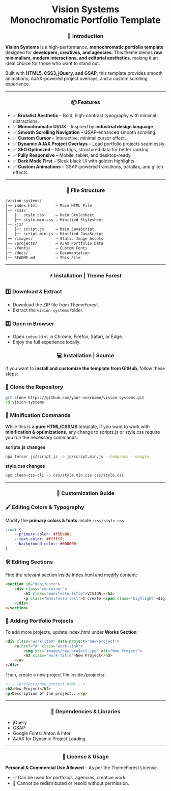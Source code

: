 <h1 align="center">Vision Systems <br/> Monochromatic Portfolio Template </h1>


<h3 align="center">🚀 Introduction</h3>

**Vision Systems** is a high-performance, **monochromatic portfolio template** designed for **developers, creatives, and agencies**. This theme blends **raw minimalism, modern interactions, and editorial aesthetics**, making it an ideal choice for those who want to stand out.

Built with **HTML5, CSS3, jQuery, and GSAP**, this template provides smooth animations, AJAX-powered project overlays, and a custom scrolling experience.

---

<h3 align="center">📦 Features</h1>

- ✅ **Brutalist Aesthetic** – Bold, high-contrast typography with minimal distractions.
- ✅ **Monochromatic UI/UX** – Inspired by **industrial design language**
- ✅ **Smooth Scrolling Navigation** – GSAP-enhanced smooth scrolling.
- ✅ **Custom Cursor** – Interactive, minimal cursor effect.
- ✅ **Dynamic AJAX Project Overlays** – Load portfolio projects seamlessly.
- ✅ **SEO Optimized** – Meta tags, structured data for better ranking.
- ✅ **Fully Responsive** – Mobile, tablet, and desktop-ready.
- ✅ **Dark Mode First** – Sleek black UI with golden highlights.
- ✅ **Custom Animations** – GSAP-powered transitions, parallax, and glitch effects.

---

<h3 align="center">📂 File Structure</h3>

```bash
/vision-systems/
│── index.html        → Main HTML File
│── /css/
│   ├── style.css     → Main Stylesheet
│   ├── style.min.css → Minified Stylesheet
│── /js/
│   ├── script.js     → Main JavaScript
│   ├── script.min.js → Minified JavaScript
│── /images/          → Static Image Assets
│── /projects/        → AJAX Portfolio Data
│── /fonts/           → Custom Fonts
│── /docs/            → Documentation
│── README.md         → This File
```

---

<h3 align="center">⚡ Installation | Theme Forest</h1>

### **1️⃣ Download & Extract**
- Download the ZIP file from ThemeForest.
- Extract the `vision-systems` folder.

### **2️⃣ Open in Browser**
- Open `index.html` in Chrome, Firefox, Safari, or Edge.
- Enjoy the full experience locally.



<h3 align="center">💻 Installation | Source</h1>

If you want to **install and customize the template from GitHub**, follow these steps:

### **🔹 Clone the Repository**
```bash
git clone https://github.com/your-username/vision-systems.git
cd vision-systems
```

### **🔹 Minification Commands**
While this is a **pure HTML/CSS/JS** template, if you want to work with **minification & optimizations**, any change to scripts.js or style.css require  you run the necessary commands:

**scripts.js changes**

```bash
npx terser js/script.js -o js/script.min.js --compress --mangle
```

**style.css changes**

```bash
npx clean-css-cli -o css/style.min.css css/style.css
```

---

<h3 align="center">🎨 Customization Guide</h3>

### **🖌️ Editing Colors & Typography**
Modify the **primary colors & fonts** inside `/css/style.css`:
```css
:root {
    --primary-color: #f5ba00;
    --text-color: #ffffff;
    --background-color: #000000;
}
```

### **🛠 Editing Sections**

Find the relevant section inside index.html and modify content:

```html
<section id="manifesto">
    <div class="container">
        <h1 class="manifesto-title">VISION.</h1>
        <p class="manifesto-text">I create <span class="highlight">digital experiences</span> that disrupt conventions.</p>
    </div>
</section>
```

### **📜 Adding Portfolio Projects**

To add more projects, update index.html under **Works Section**:
```html
<div class="work-item" data-project="new-project">
    <a href="#" class="work-link">
        <img src="images/new-project.jpg" alt="New Project">
        <h3 class="work-title">New Project</h3>
    </a>
</div>
```

Then, create a new project file inside /projects/:
```html
<!-- /projects/new-project.html -->
<h2>New Project</h2>
<p>Description of the project...</p>
```
---

<h3 align="center">🔌 Dependencies & Libraries</h3>

- jQuery
- GSAP
- Google Fonts: Anton & Inter
- AJAX for Dynamic Project Loading

---

<h3 align="center">📄 License & Usage</h3>

**Personal & Commercial Use Allowed** – As per the ThemeForest License.
- ✅ Can be used for portfolios, agencies, creative work.
- 🚫 Cannot be redistributed or resold without permission.